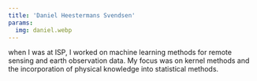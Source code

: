 ```yaml
---
title: 'Daniel Heestermans Svendsen'
params:
  img: daniel.webp
---
```


when I was at ISP, I worked on machine learning methods for remote sensing and earth observation data. My focus was on kernel methods and the incorporation of physical knowledge into statistical methods.
